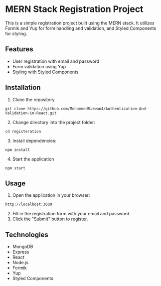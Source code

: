# MERN Stack Registration Project

This is a simple registration project built using the MERN stack. It utilizes Formik and Yup for form handling and validation, and Styled Components for styling.

## Features

* User registration with email and password
* Form validation using Yup
* Styling with Styled Components

## Installation

1. Clone the repository

```git clone https://github.com/MohammedRizwan4/Authentication-And-Validation-in-React.git```

2. Change directory into the project folder:

```cd registeration```

3. Install dependencies:

```npm install```

4. Start the application

```npm start```

## Usage

1. Open the application in your browser:

```http://localhost:3000```

2. Fill in the registration form with your email and password.
3. Click the "Submit" button to register.

## Technologies 

* MongoDB
* Express
* React
* Node.js
* Formik
* Yup
* Styled Components







